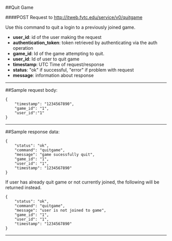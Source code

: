 ##Quit Game

####POST Request to http://itweb.fvtc.edu/service/v0/quitgame

Use this command to quit a login to a previously joined game. 

- **user_id**: id of the user making the request
- **authentication_token**: token retrieved by authenticating via the auth operation
- **game_id**: Id of the game attempting to quit. 
- **user_id**: Id of user to quit game
- **timestamp**: UTC Time of request/response
- **status**: "ok" if successful, "error" if problem with request
- **message**: information about response


* * *

##Sample request body: 

	{  
 		"timestamp": "1234567890",  
 		"game_id": "1",  
 		"user_id":"1"  
	}
* * *

##Sample response data:

	{  
		"status": "ok",  
		"command": "quitgame",
 		"message": "game sucessfully quit",  
 		"game_id": "1",
		"user_id": "1",
		"timestamp": "1234567890"
	}
If user has already quit game or not currently joined, the following will be returned instead.
	
	{  
		"status": "ok",  
		"command": "quitgame",
 		"message": "user is not joined to game",  
 		"game_id": "1",
		"user_id": "1",
		"timestamp": "1234567890"
	}
* * *